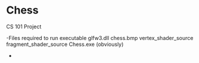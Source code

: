 # Chess
CS 101 Project

-Files required to run executable
	glfw3.dll
	chess.bmp
	vertex_shader_source
	fragment_shader_source
	Chess.exe (obviously)

-